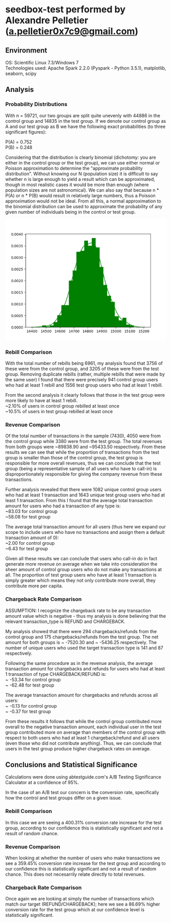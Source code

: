# seedbox-test performed by Alexandre Pelletier (a.pelletier0x7c9@gmail.com)

## Environment 
OS: Scientific Linux 7.3/Windows 7\
Technologies used: Apache Spark 2.2.0 (Pyspark - Python 3.5.1), matplotlib, seaborn, scipy

## Analysis

### Probability Distributions
With n = 59721, our two groups are split quite unevenly with 44886 in the control group and 14835 in the test group.
If we denote our control group as A and our test group as B we have the following exact probabilities (to three significant figures):

P(A) = 0.752\
P(B) = 0.248

Considering that the distribution is clearly binomial (dichotomy: you are either in the control group or the test group), we can use either normal or Poisson approximation to determine the "approximate probability distribution". Without knowing our N (population size) it is difficult to say whether n is large enough to yield a result which can be approximated, though in most realistic cases it would be more than enough (where population sizes are not astronomical). We can also say that because n * P(A) or n * P(B) would result in relatively large numbers, thus a Poisson approximation would not be ideal. From all this, a normal approximation to the binomial distribution can be used to approximate the probability of any given number of individuals being in the control or test group.

![Binomial Distribution of Test Group Users](Figure_1.png)

### Rebill Comparison
With the total number of rebills being 6961, my analysis found that 3756 of these were from the control group, and 3205 of these were from the test group.
Removing duplicate rebills (rather, multiple rebills that were made by the same user) I found that there were precisely 941 control group users who had at least 1 rebill and 1556 test group users who had at least 1 rebill.

From the second analysis it clearly follows that those in the test group were more likely to have at least 1 rebill.\
~2.10% of users in control group rebilled at least once\
~10.5% of users in test group rebilled at least once

### Revenue Comparison
Of the total number of transactions in the sample (7430), 4050 were from the control group while 3380 were from the test group. The total revenues from both groups were ~89838.90 and ~95433.50 respectively.
From these results we can see that while the proportion of transactions from the test group is smaller than those of the control group, the test group is responsible for more overall revenues, thus we can conclude that the test group (being a representative sample of all users who have to call-in) is disproportionately responsible for giving the company revenue from these transactions.

Further analysis revealed that there were 1082 unique control group users who had at least 1 transaction and 1643 unique test group users who had at least 1 transaction.
From this I found that the average total transaction amount for users who had a transaction of any type is:\
~83.03 for control group\
~58.08 for test group

The average total transaction amount for all users (thus here we expand our scope to include users who have no transactions and assign them a default transaction amount of 0):\
~2.00 for control group\
~6.43 for test group

Given all these results we can conclude that users who call-in do in fact generate more revenue on average when we take into consideration the sheer amount of control group users who do not make any transactions at all. The proportion of test group users who have at least 1 transaction is simply greater which means they not only contribute more overall, they contribute more per capita.

### Chargeback Rate Comparison
ASSUMPTION: I recognize the chargeback rate to be any transaction amount value which is negative - thus my analysis is done believing that the relevant transaction_type is REFUND and CHARGEBACK.

My analysis showed that there were 294 chargebacks/refunds from the control group and 175 chargebacks/refunds from the test group. The net amount for both groups is ~ -7520.30 and ~ -5436.25 respectively. The number of unique users who used the target transaction type is 141 and 87 respectively.

Following the same procedure as in the revenue analysis, the average transaction amount for chargebacks and refunds for users who had at least 1 transaction of type CHARGEBACK/REFUND is:\
~ -53.34 for control group\
~ -62.48 for test group

The average transaction amount for chargebacks and refunds across all users:\
~ -0.13 for control group\
~ -0.37 for test group

From these results it follows that while the control group contributed more overall to the negative transaction amount, each individual user in the test group contributed more on average than members of the control group with respect to both users who had at least 1 chargeback/refund and all users (even those who did not contribute anything). Thus, we can conclude that users in the test group produce higher chargeback rates on average.

## Conclusions and Statistical Significance

Calculations were done using abtestguide.com's A/B Testing Significance Calculator at a confidence of 95%.

In the case of an A/B test our concern is the conversion rate, specifically how the control and test groups differ on a given issue.

### Rebill Comparison

In this case we are seeing a 400.31% conversion rate increase for the test group, according to our confidence this is statistically significant and not a result of random chance.

### Revenue Comparison

When looking at whether the number of users who make transactions we see a 359.45% conversion rate increase for the test group and according to our confidence this is statistically significant and not a result of random chance. This does not necesarrily relate directly to total revenues.

### Chargeback Rate Comparison

Once again we are looking at simply the number of transactions which match our target (REFUND/CHARGEBACK); here we see a 86.69% higher conversion rate for the test group which at our confidence level is statistically significant.